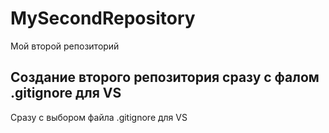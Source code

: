 # MySecondRepository
Мой второй репозиторий
## Создание второго репозитория сразу с фалом .gitignore для VS
Сразу с выбором файла .gitignore для VS
